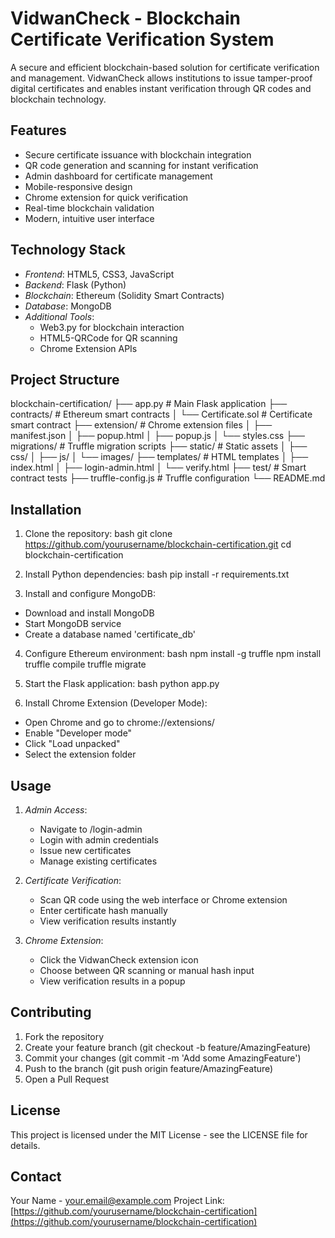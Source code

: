 # VidwanCheck - Blockchain Certificate Verification System

A secure and efficient blockchain-based solution for certificate verification and management. VidwanCheck allows institutions to issue tamper-proof digital certificates and enables instant verification through QR codes and blockchain technology.

## Features

- Secure certificate issuance with blockchain integration
- QR code generation and scanning for instant verification
- Admin dashboard for certificate management
- Mobile-responsive design
- Chrome extension for quick verification
- Real-time blockchain validation
- Modern, intuitive user interface

## Technology Stack

- *Frontend*: HTML5, CSS3, JavaScript
- *Backend*: Flask (Python)
- *Blockchain*: Ethereum (Solidity Smart Contracts)
- *Database*: MongoDB
- *Additional Tools*: 
  - Web3.py for blockchain interaction
  - HTML5-QRCode for QR scanning
  - Chrome Extension APIs

## Project Structure


blockchain-certification/
├── app.py                 # Main Flask application
├── contracts/            # Ethereum smart contracts
│   └── Certificate.sol   # Certificate smart contract
├── extension/           # Chrome extension files
│   ├── manifest.json
│   ├── popup.html
│   ├── popup.js
│   └── styles.css
├── migrations/          # Truffle migration scripts
├── static/             # Static assets
│   ├── css/
│   ├── js/
│   └── images/
├── templates/          # HTML templates
│   ├── index.html
│   ├── login-admin.html
│   └── verify.html
├── test/              # Smart contract tests
├── truffle-config.js  # Truffle configuration
└── README.md


## Installation

1. Clone the repository:
bash
git clone https://github.com/yourusername/blockchain-certification.git
cd blockchain-certification


2. Install Python dependencies:
bash
pip install -r requirements.txt


3. Install and configure MongoDB:
- Download and install MongoDB
- Start MongoDB service
- Create a database named 'certificate_db'

4. Configure Ethereum environment:
bash
npm install -g truffle
npm install
truffle compile
truffle migrate


5. Start the Flask application:
bash
python app.py


6. Install Chrome Extension (Developer Mode):
- Open Chrome and go to chrome://extensions/
- Enable "Developer mode"
- Click "Load unpacked"
- Select the extension folder

## Usage

1. *Admin Access*:
   - Navigate to /login-admin
   - Login with admin credentials
   - Issue new certificates
   - Manage existing certificates

2. *Certificate Verification*:
   - Scan QR code using the web interface or Chrome extension
   - Enter certificate hash manually
   - View verification results instantly

3. *Chrome Extension*:
   - Click the VidwanCheck extension icon
   - Choose between QR scanning or manual hash input
   - View verification results in a popup

## Contributing

1. Fork the repository
2. Create your feature branch (git checkout -b feature/AmazingFeature)
3. Commit your changes (git commit -m 'Add some AmazingFeature')
4. Push to the branch (git push origin feature/AmazingFeature)
5. Open a Pull Request

## License

This project is licensed under the MIT License - see the LICENSE file for details.

## Contact

Your Name - your.email@example.com
Project Link: [https://github.com/yourusername/blockchain-certification](https://github.com/yourusername/blockchain-certification)